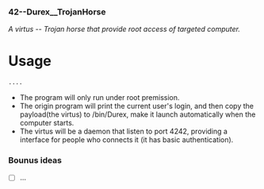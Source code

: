 ### 42--Durex__TrojanHorse
*A virtus -- Trojan horse that provide root access of targeted computer.*

# Usage

```sh
....
```
* The program will only run under root premission. 
* The origin program will print the current user's login, and then copy the payload(the virtus) to /bin/Durex, make it launch automatically when the computer starts. 
* The virtus will be a daemon that listen to port 4242, providing a interface for people who connects it (it has basic authentication).



### Bounus ideas
- [ ] ...

